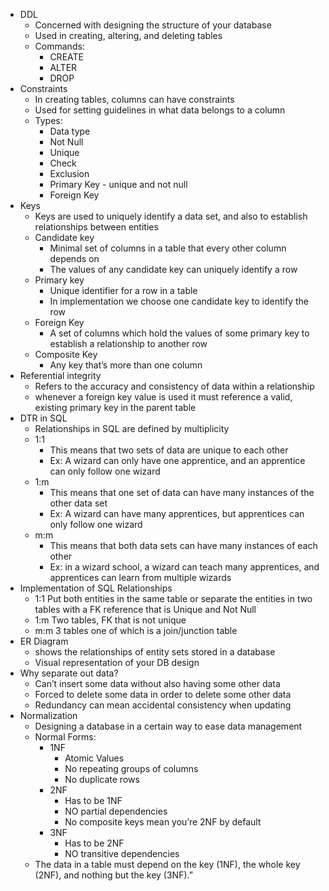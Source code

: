 * DDL
    * Concerned with designing the structure of your database
    * Used in creating, altering, and deleting tables 
    * Commands: 
        * CREATE 
        * ALTER
        * DROP
* Constraints
    * In creating tables, columns can have constraints
    * Used for setting guidelines in what data belongs to a column
    * Types:
        * Data type 
        * Not Null
        * Unique
        * Check
        * Exclusion 
        * Primary Key - unique and not null
        *  Foreign Key
* Keys
    * Keys are used to uniquely identify a data set, and also to establish relationships between entities
    *  Candidate key 
        * Minimal set of columns in a table that every other column depends on 
        * The values of any candidate key can uniquely identify a row 
    * Primary key 
        * Unique identifier for a row in a table 
        * In implementation we choose one candidate key to identify the row 
    * Foreign Key 
        * A set of columns which hold the values of some primary key to establish a relationship to another row
    *  Composite Key 
        * Any key that’s more than one column
* Referential integrity
    * Refers to the accuracy and consistency of data within a relationship
    * whenever a foreign key value is used it must reference a valid, existing primary key in the parent table
* DTR in SQL
    * Relationships in SQL are defined by multiplicity 
    * 1:1 
        * This means that two sets of data are unique to each other
        * Ex: A wizard can only have one apprentice, and an apprentice can only follow one wizard 
    * 1:m 
        * This means that one set of data can have many instances of the other data set
        * Ex: A wizard can have many apprentices, but apprentices can only follow one wizard 
    * m:m 
        * This means that both data sets can have many instances of each other
        * Ex: in a wizard school, a wizard can teach many apprentices, and apprentices can learn from multiple wizards
* Implementation of SQL Relationships
    * 1:1 Put both entities in the same table or separate the entities in two tables with a FK reference that is Unique and Not Null 
    * 1:m  Two tables, FK that is not unique
    * m:m  3 tables one of which is a join/junction table
* ER Diagram
    * shows the relationships of entity sets stored in a database 
    * Visual representation of your DB design
* Why separate out data? 
    * Can’t insert some data without also having some other data
    * Forced to delete some data in order to delete some other data 
    * Redundancy can mean accidental consistency when updating
* Normalization
    * Designing a database in a certain way to ease data management
    * Normal Forms: 
        * 1NF 
            * Atomic Values
            * No repeating groups of columns
            * No duplicate rows 
        * 2NF 
            * Has to be 1NF
            * NO partial dependencies 
            * No composite keys mean you’re 2NF by default 
        * 3NF 
            * Has to be 2NF
            * NO transitive dependencies
    * The data in a table must depend on the key (1NF), the whole key (2NF), and nothing but the key (3NF).”